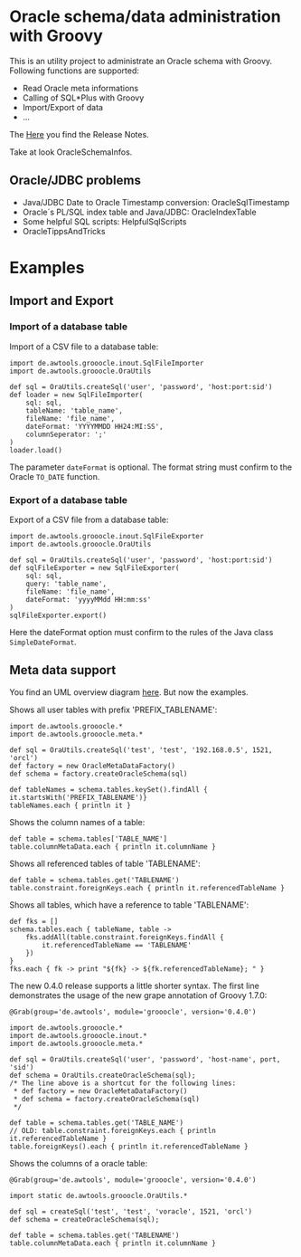 

# Oracle schema/data administration with Groovy #

This is an utility project to administrate an Oracle schema with Groovy. Following functions are supported:

  * Read Oracle meta informations
  * Calling of SQL\*Plus with Groovy
  * Import/Export of data
  * ...

The [Here](ReleaseNotes.md) you find the Release Notes.

Take at look OracleSchemaInfos.

## Oracle/JDBC problems ##
  * Java/JDBC Date to Oracle Timestamp conversion: OracleSqlTimestamp
  * Oracle´s PL/SQL index table and Java/JDBC: OracleIndexTable
  * Some helpful SQL scripts: HelpfulSqlScripts
  * OracleTippsAndTricks

# Examples #

## Import and Export ##

### Import of a database table ###
Import of a CSV file to a database table:
```
import de.awtools.grooocle.inout.SqlFileImporter
import de.awtools.grooocle.OraUtils

def sql = OraUtils.createSql('user', 'password', 'host:port:sid')
def loader = new SqlFileImporter(
    sql: sql,
    tableName: 'table_name',
    fileName: 'file_name',
    dateFormat: 'YYYYMMDD HH24:MI:SS',
    columnSeperator: ';'
)
loader.load()
```
The parameter `dateFormat` is optional. The format string must confirm to the Oracle `TO_DATE` function.

### Export of a database table ###
Export of a CSV file from a database table:
```
import de.awtools.grooocle.inout.SqlFileExporter
import de.awtools.grooocle.OraUtils

def sql = OraUtils.createSql('user', 'password', 'host:port:sid')
def sqlFileExporter = new SqlFileExporter(
    sql: sql,
    query: 'table_name',
    fileName: 'file_name',
    dateFormat: 'yyyyMMdd HH:mm:ss'
)
sqlFileExporter.export()
```
Here the dateFormat option must confirm to the rules of the Java class `SimpleDateFormat`.

## Meta data support ##
You find an UML overview diagram [here](http://code.google.com/p/groovy-oracle/wiki/UmlOverviewDiagram). But now the examples.

Shows all user tables with prefix 'PREFIX\_TABLENAME':
```
import de.awtools.grooocle.*
import de.awtools.grooocle.meta.*

def sql = OraUtils.createSql('test', 'test', '192.168.0.5', 1521, 'orcl')
def factory = new OracleMetaDataFactory()
def schema = factory.createOracleSchema(sql)

def tableNames = schema.tables.keySet().findAll { it.startsWith('PREFIX_TABLENAME')}
tableNames.each { println it }
```

Shows the column names of a table:
```
def table = schema.tables['TABLE_NAME']
table.columnMetaData.each { println it.columnName }
```

Shows all referenced tables of table 'TABLENAME':
```
def table = schema.tables.get('TABLENAME')
table.constraint.foreignKeys.each { println it.referencedTableName }
```

Shows all tables, which have a reference to table 'TABLENAME':
```
def fks = []
schema.tables.each { tableName, table -> 
    fks.addAll(table.constraint.foreignKeys.findAll {
        it.referencedTableName == 'TABLENAME'
    })
}
fks.each { fk -> print "${fk} -> ${fk.referencedTableName}; " }
```

The new 0.4.0 release supports a little shorter syntax. The first line demonstrates the usage of the new grape annotation of Groovy 1.7.0:
```
@Grab(group='de.awtools', module='grooocle', version='0.4.0')

import de.awtools.grooocle.*
import de.awtools.grooocle.inout.*
import de.awtools.grooocle.meta.*

def sql = OraUtils.createSql('user', 'password', 'host-name', port, 'sid') 
def schema = OraUtils.createOracleSchema(sql);
/* The line above is a shortcut for the following lines:
 * def factory = new OracleMetaDataFactory() 
 * def schema = factory.createOracleSchema(sql) 
 */

def table = schema.tables.get('TABLE_NAME') 
// OLD: table.constraint.foreignKeys.each { println it.referencedTableName }
table.foreignKeys().each { println it.referencedTableName }
```

Shows the columns of a oracle table:
```
@Grab(group='de.awtools', module='grooocle', version='0.4.0')

import static de.awtools.grooocle.OraUtils.*

def sql = createSql('test', 'test', 'voracle', 1521, 'orcl') 
def schema = createOracleSchema(sql);

def table = schema.tables.get('TABLENAME') 
table.columnMetaData.each { println it.columnName }
```